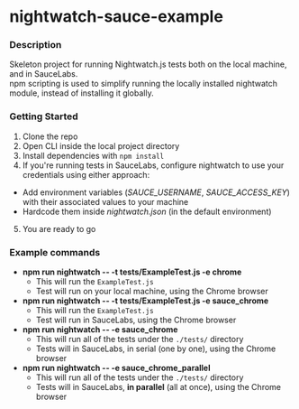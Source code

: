 # nightwatch-sauce-example

### Description
Skeleton project for running Nightwatch.js tests both on the local machine, and in SauceLabs.<br>
npm scripting is used to simplify running the locally installed nightwatch module, instead of installing it globally.

### Getting Started
1. Clone the repo
2. Open CLI inside the local project directory
3. Install dependencies with `npm install`
4. If you're running tests in SauceLabs, configure nightwatch to use your credentials using either approach:
  * Add environment variables (_SAUCE_USERNAME_, _SAUCE_ACCESS_KEY_) with their associated values to your machine
  * Hardcode them inside _nightwatch.json_ (in the default environment)
5. You are ready to go

### Example commands
- __npm run nightwatch -- -t tests/ExampleTest.js -e chrome__
  - This will run the `ExampleTest.js`
  - Test will run on your local machine, using the Chrome browser
- __npm run nightwatch -- -t tests/ExampleTest.js -e sauce_chrome__
  - This will run the `ExampleTest.js`
  - Test will run in SauceLabs, using the Chrome browser
- __npm run nightwatch -- -e sauce_chrome__
  - This will run all of the tests under the `./tests/` directory
  - Tests will in SauceLabs, in serial (one by one), using the Chrome browser
- __npm run nightwatch -- -e sauce_chrome_parallel__
  - This will run all of the tests under the `./tests/` directory
  - Tests will in SauceLabs, __in parallel__ (all at once), using the Chrome browser